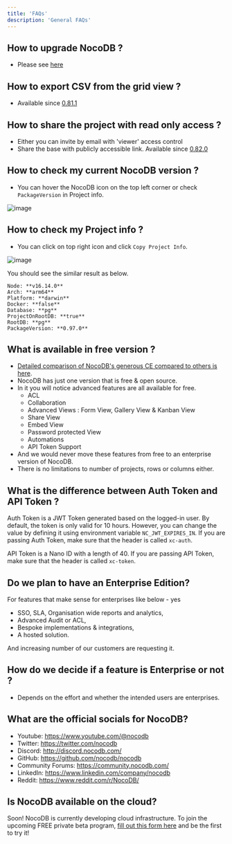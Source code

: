 ```yaml
---
title: 'FAQs'
description: 'General FAQs'
---
```


## How to upgrade NocoDB ?

- Please see [here](https://docs.nocodb.com/getting-started/upgrading) 

## How to export CSV from the grid view ?

- Available since [0.81.1](https://github.com/nocodb/nocodb/releases/tag/0.81.1)

## How to share the project with read only access ?

- Either you can invite by email with 'viewer' access control
- Share the base with publicly accessible link. Available since [0.82.0](https://github.com/nocodb/nocodb/releases/tag/0.82.0) 

## How to check my current NocoDB version ? 

- You can hover the NocoDB icon on the top left corner or check ``PackageVersion`` in Project info.

![image](https://user-images.githubusercontent.com/35857179/192435277-1b1715b9-5885-4e15-861f-4f95bb60294b.png)

## How to check my Project info ?

- You can click on top right icon and click ``Copy Project Info``.

![image](https://user-images.githubusercontent.com/35857179/192435381-e01013b1-7f87-4d3f-b443-420e685f8c41.png)

You should see the similar result as below.

```
Node: **v16.14.0**
Arch: **arm64**
Platform: **darwin**
Docker: **false**
Database: **pg**
ProjectOnRootDB: **true**
RootDB: **pg**
PackageVersion: **0.97.0**
```

## What is available in free version ?
- [Detailed comparison of NocoDB's generous CE compared to others is here](https://github.com/orgs/nocodb/projects/13).
- NocoDB has just one version that is free & open source.
- In it you will notice advanced features are all available for free.
    - ACL
    - Collaboration
    - Advanced Views : Form View, Gallery View & Kanban View
    - Share View
    - Embed View 
    - Password protected View
    - Automations
    - API Token Support
- And we would never move these features from free to an enterprise version of NocoDB.
- There is no limitations to number of projects, rows or columns either.

## What is the difference between Auth Token and API Token ?

Auth Token is a JWT Token generated based on the logged-in user. By default, the token is only valid for 10 hours. However, you can change the value by defining it using environment variable `NC_JWT_EXPIRES_IN`. If you are passing Auth Token, make sure that the header is called `xc-auth`.

API Token is a Nano ID with a length of 40. If you are passing API Token, make sure that the header is called `xc-token`.

## Do we plan to have an Enterprise Edition?
For features that make sense for enterprises like below - yes 
- SSO, SLA, Organisation wide reports and analytics, 
- Advanced Audit or ACL,  
- Bespoke implementations & integrations,
- A hosted solution.
   
And increasing number of our customers are requesting it.  

## How do we decide if a feature is Enterprise or not ?

- Depends on the effort and whether the intended users are enterprises.
 
## What are the official socials for NocoDB?

- Youtube: https://www.youtube.com/@nocodb
- Twitter: https://twitter.com/nocodb
- Discord: http://discord.nocodb.com/
- GitHub: https://github.com/nocodb/nocodb
- Community Forums: https://community.nocodb.com/
- LinkedIn: https://www.linkedin.com/company/nocodb
- Reddit: https://www.reddit.com/r/NocoDB/

## Is NocoDB available on the cloud?

Soon! NocoDB is currently developing cloud infrastructure.
To join the upcoming FREE private beta program, [fill out this form here](https://docs.google.com/forms/d/e/1FAIpQLSfKLe8Rcrq0uo2_jM5W1kbVBbzDiQ3IvlP8Iov61FTekVAvzA/viewform) and be the first to try it!
